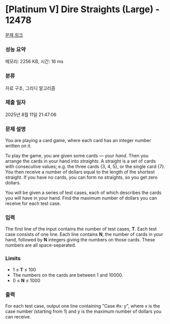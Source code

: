 # [Platinum V] Dire Straights (Large) - 12478 

[문제 링크](https://www.acmicpc.net/problem/12478) 

### 성능 요약

메모리: 2256 KB, 시간: 16 ms

### 분류

자료 구조, 그리디 알고리즘

### 제출 일자

2025년 8월 11일 21:47:06

### 문제 설명

<p>You are playing a card game, where each card has an integer number written on it.</p>

<p>To play the game, you are given some cards — your <em>hand</em>. Then you arrange the cards in your hand into <em>straights</em>. A straight is a set of cards with consecutive values; e.g. the three cards {3, 4, 5}, or the single card {7}. You then receive a number of dollars equal to the length of the shortest straight. If you have no cards, you can form no straights, so you get zero dollars.</p>

<p>You will be given a series of test cases, each of which describes the cards you will have in your hand. Find the maximum number of dollars you can receive for each test case.</p>

### 입력 

 <p>The first line of the input contains the number of test cases, <strong>T</strong>. Each test case consists of one line. Each line contains <strong>N</strong>, the number of cards in your hand, followed by <strong>N</strong> integers giving the numbers on those cards. These numbers are all space-separated.</p>

<h3>Limits</h3>

<ul>
	<li>1 ≤ <strong>T</strong> ≤ 100</li>
	<li>The numbers on the cards are between 1 and 10000.</li>
	<li>0 ≤ <strong>N</strong> ≤ 1000</li>
</ul>

### 출력 

 <p>For each test case, output one line containing "Case #x: y", where x is the case number (starting from 1) and y is the maximum number of dollars you can receive.</p>

